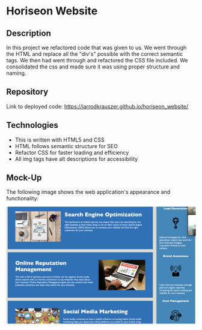 # Horiseon Website

## Description

In this project we refactored code that was given to us.  We went through the HTML and replace all the "div's" possible with the correct semantic tags.  We then had went through and refactored the CSS file included.  We consolidated the css and made sure it was using proper structure and naming.

## Repository

Link to deployed code:  https://jarrodkrauszer.github.io/horiseon_website/

## Technologies

 - This is written with HTML5 and CSS 
 - HTML follows semantic structure for SEO
 - Refactor CSS for faster loading and efficiency
 - All img tags have alt descriptions for accessibility

## Mock-Up

The following image shows the web application's appearance and functionality:

![The Horiseon webpage includes a navigation bar, a header image, and cards with text and images at the bottom of the page.](./assets/images/horiseon-website-screenshot.png)

